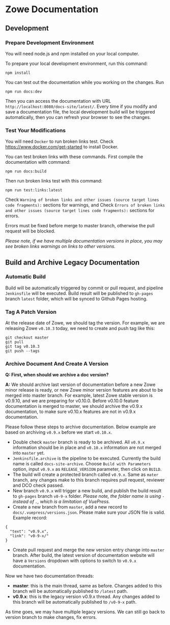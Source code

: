 # Zowe Documentation

## Development

### Prepare Development Environment

You will need node.js and npm installed on your local computer.

To prepare your local development environment, run this command:

```
npm install
```

You can test out the documentation while you working on the changes. Run

```
npm run docs:dev
```

Then you can access the documentation with URL `http://localhost:8080/docs-site/latest/`. Every time if you modify and save a documentation file, the local development build will be triggered automatically, then you can refresh your browser to see the changes.

### Test Your Modifications

You will need `Docker` to run broken links test. Check https://www.docker.com/get-started to install Docker.

You can test broken links with these commands. First compile the documentation with command:

```
npm run docs:build
```

Then run broken links test with this command:

```
npm run test:links:latest
```

Check `Warning of broken links and other issues (source target lines code fragments):` sections for warnings, and Check `Errors of broken links and other issues (source target lines code fragments):` sections for errors.

Errors must be fixed before merge to master branch, otherwise the pull request will be blocked.

_Please note, if we have multiple documentation versions in place, you may see broken links warnings on links to other versions._

## Build and Archive Legacy Documentation

### Automatic Build

Build will be automatically triggered by commit or pull request, and pipeline `Jenkinsfile` will be executed. Build result will be published to `gh-pages` branch `latest` folder, which will be synced to Github Pages hosting.

### Tag A Patch Version

At the release date of Zowe, we should tag the version. For example, we are releasing Zowe `v0.10.3` today, we need to create and push tag like this:

```
git checkout master
git pull
git tag v0.10.3
git push --tags
```

### Archive Document And Create A Version

**Q: First, when should we archive a doc version?**

**A:** We should archive last version of documentation before a new Zowe minor release is ready, or new Zowe minor version features are about to be merged into master branch. For example, latest Zowe stable version is v0.9.10, and we are preparing for v0.10.0. Before v0.10.0 feature documentation is merged to master, we should archive the v0.9.x documentation, to make sure v0.10.x features are not in v0.9.x documentation.

Please follow these steps to archive documentation. Below example are based on archiving `v0.9.x` before we start `v0.10.x`.

- Double check `master` branch is ready to be archived. All `v0.9.x` information should be in place and `v0.10.x` information are not merged into `master` yet.
- `Jenkinsfile.archive` is the pipeline to be executed. Currently the build name is called `docs-site-archive`. Choose `Build with Parameters` option, input `v0.9.x` as `RELEASE_VERSION` parameter, then click on `BUILD`.
- The build will create a protected branch called `v0.9.x`. Same as `mater` branch, any changes make to this branch requires pull request, reviewer and DCO check passed.
- New branch `v0.9.x` will trigger a new build, and publish the build result to `gh-pages` branch `v0-9-x` folder. _Please note, the folder name is using `-` instead of `.`, which is a limitation of VuePress._
- Create a new branch from `master`, add a new record to `docs/.vuepress/versions.json`. Please make sure your JSON file is valid. Example record:

```
{
  "text": "v0.9.x",
  "link": "v0-9-x/"
}
```
- Create pull request and merge the new version entry change into `master` branch. After build, the latest version of documentation website will have a `Versions` dropdown with options to switch to `v0.9.x` documentation.

Now we have two documentation threads:

- **master**: this is the main thread, same as before. Changes added to this branch will be automatically published to `/latest` path.
- **v0.9.x**: this is the legacy version v0.9.x thread. Any changes added to this branch will be automatically published to `/v0-9-x` path.

As time goes, we may have multiple legacy versions. We can still go back to version branch to make changes, fix errors.
